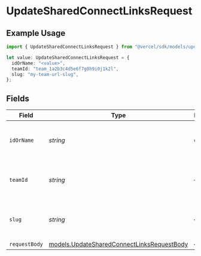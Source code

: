 # UpdateSharedConnectLinksRequest

## Example Usage

```typescript
import { UpdateSharedConnectLinksRequest } from "@vercel/sdk/models/updatesharedconnectlinksop.js";

let value: UpdateSharedConnectLinksRequest = {
  idOrName: "<value>",
  teamId: "team_1a2b3c4d5e6f7g8h9i0j1k2l",
  slug: "my-team-url-slug",
};
```

## Fields

| Field                                                                                          | Type                                                                                           | Required                                                                                       | Description                                                                                    | Example                                                                                        |
| ---------------------------------------------------------------------------------------------- | ---------------------------------------------------------------------------------------------- | ---------------------------------------------------------------------------------------------- | ---------------------------------------------------------------------------------------------- | ---------------------------------------------------------------------------------------------- |
| `idOrName`                                                                                     | *string*                                                                                       | :heavy_check_mark:                                                                             | The unique project identifier or the project name                                              |                                                                                                |
| `teamId`                                                                                       | *string*                                                                                       | :heavy_minus_sign:                                                                             | The Team identifier to perform the request on behalf of.                                       | team_1a2b3c4d5e6f7g8h9i0j1k2l                                                                  |
| `slug`                                                                                         | *string*                                                                                       | :heavy_minus_sign:                                                                             | The Team slug to perform the request on behalf of.                                             | my-team-url-slug                                                                               |
| `requestBody`                                                                                  | [models.UpdateSharedConnectLinksRequestBody](../models/updatesharedconnectlinksrequestbody.md) | :heavy_minus_sign:                                                                             | N/A                                                                                            |                                                                                                |